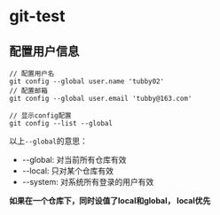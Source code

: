 # git-test
## 配置用户信息
```
// 配置用户名
git config --global user.name 'tubby02'
// 配置邮箱
git config --global user.email 'tubby@163.com'

// 显示config配置
git config --list --global
```
以上```--global```的意思：
-  --global: 对当前所有仓库有效
-  --local: 只对某个仓库有效
-  --system: 对系统所有登录的用户有效

**如果在一个仓库下，同时设值了local和global， local优先**
